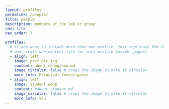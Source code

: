 ```yaml
---
layout: profiles
permalink: /people/
title: people
description: members of the lab or group
nav: true
nav_order: 7

profiles:
  # if you want to include more than one profile, just replicate the following block
  # and create one content file for each profile inside _pages/
  - align: left
    image: prof_pic.jpg
    content: about_chengzhou.md
    image_circular: false # crops the image to make it circular
    more_info: Principal Investigator
  - align: left
    image: student.webp
    content: #about_student.md
    image_circular: false # crops the image to make it circular
    more_info: You
---
```

